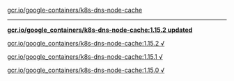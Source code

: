 [gcr.io/google-containers/k8s-dns-node-cache](https://hub.docker.com/r/sqeven/k8s-dns-node-cache/tags/) 

----
**[gcr.io/google_containers/k8s-dns-node-cache:1.15.2 updated](https://hub.docker.com/r/sqeven/k8s-dns-node-cache/tags/)**

[gcr.io/google_containers/k8s-dns-node-cache:1.15.2 √](https://hub.docker.com/r/sqeven/k8s-dns-node-cache/tags/)

[gcr.io/google_containers/k8s-dns-node-cache:1.15.1 √](https://hub.docker.com/r/sqeven/k8s-dns-node-cache/tags/)

[gcr.io/google_containers/k8s-dns-node-cache:1.15.0 √](https://hub.docker.com/r/sqeven/k8s-dns-node-cache/tags/)

